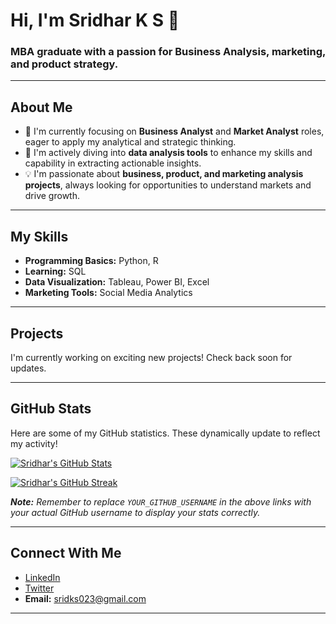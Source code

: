 # Hi, I'm Sridhar K S 👋

### MBA graduate with a passion for Business Analysis, marketing, and product strategy.

---

## About Me

-   🚀 I'm currently focusing on **Business Analyst** and **Market Analyst** roles, eager to apply my analytical and strategic thinking.
-   🌱 I'm actively diving into **data analysis tools** to enhance my skills and capability in extracting actionable insights.
-   💡 I'm passionate about **business, product, and marketing analysis projects**, always looking for opportunities to understand markets and drive growth.

---

## My Skills

-   **Programming Basics:** Python, R
-   **Learning:** SQL
-   **Data Visualization:** Tableau, Power BI, Excel
-   **Marketing Tools:** Social Media Analytics

---

## Projects

I'm currently working on exciting new projects! Check back soon for updates.

---

## GitHub Stats

Here are some of my GitHub statistics. These dynamically update to reflect my activity!

[![Sridhar's GitHub Stats](https://github-readme-stats.vercel.app/api?username=sriks023&show_icons=true&theme=dark&include_all_commits=true&count_private=true)](https://github.com/anuraghazra/github-readme-stats)

[![Sridhar's GitHub Streak](https://github-readme-streak-stats.herokuapp.com/?user=sriks023&theme=dark)](https://git.io/streak-stats)

***Note:** Remember to replace `YOUR_GITHUB_USERNAME` in the above links with your actual GitHub username to display your stats correctly.*

---

## Connect With Me

-   [LinkedIn](https://www.linkedin.com/in/sriks023)
-   [Twitter](https://twitter.com/sriks023)
-   **Email:** sridks023@gmail.com

---
